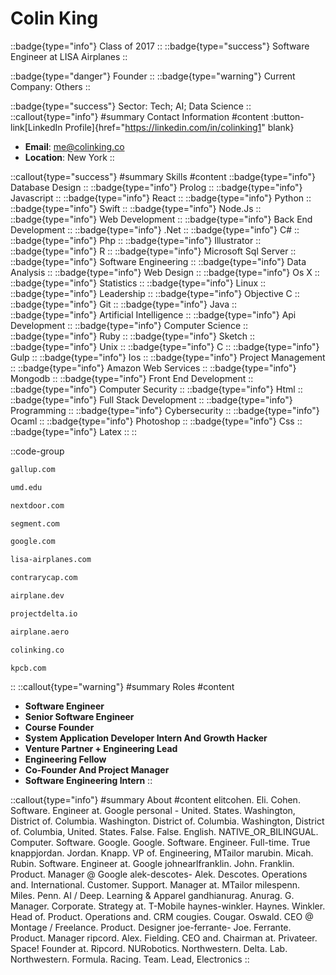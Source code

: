 # Colin King
::badge{type="info"}
Class of 2017
::
::badge{type="success"}
Software Engineer at LISA Airplanes
::

::badge{type="danger"}
Founder
::
::badge{type="warning"}
Current Company: Others
::

::badge{type="success"}
Sector: Tech; AI; Data Science
::
::callout{type="info"}
#summary
Contact Information
#content
:button-link[LinkedIn Profile]{href="https://linkedin.com/in/colinking1" blank}
- **Email**: me@colinking.co
- **Location**: New York
::

::callout{type="success"}
#summary
Skills
#content
::badge{type="info"}
Database Design
::
::badge{type="info"}
Prolog
::
::badge{type="info"}
Javascript
::
::badge{type="info"}
React
::
::badge{type="info"}
Python
::
::badge{type="info"}
Swift
::
::badge{type="info"}
Node.Js
::
::badge{type="info"}
Web Development
::
::badge{type="info"}
Back End Development
::
::badge{type="info"}
.Net
::
::badge{type="info"}
C#
::
::badge{type="info"}
Php
::
::badge{type="info"}
Illustrator
::
::badge{type="info"}
R
::
::badge{type="info"}
Microsoft Sql Server
::
::badge{type="info"}
Software Engineering
::
::badge{type="info"}
Data Analysis
::
::badge{type="info"}
Web Design
::
::badge{type="info"}
Os X
::
::badge{type="info"}
Statistics
::
::badge{type="info"}
Linux
::
::badge{type="info"}
Leadership
::
::badge{type="info"}
Objective C
::
::badge{type="info"}
Git
::
::badge{type="info"}
Java
::
::badge{type="info"}
Artificial Intelligence
::
::badge{type="info"}
Api Development
::
::badge{type="info"}
Computer Science
::
::badge{type="info"}
Ruby
::
::badge{type="info"}
Sketch
::
::badge{type="info"}
Unix
::
::badge{type="info"}
C
::
::badge{type="info"}
Gulp
::
::badge{type="info"}
Ios
::
::badge{type="info"}
Project Management
::
::badge{type="info"}
Amazon Web Services
::
::badge{type="info"}
Mongodb
::
::badge{type="info"}
Front End Development
::
::badge{type="info"}
Computer Security
::
::badge{type="info"}
Html
::
::badge{type="info"}
Full Stack Development
::
::badge{type="info"}
Programming
::
::badge{type="info"}
Cybersecurity
::
::badge{type="info"}
Ocaml
::
::badge{type="info"}
Photoshop
::
::badge{type="info"}
Css
::
::badge{type="info"}
Latex
::
::

::code-group
```bash [Gallup]
gallup.com
```
```bash [University of Maryland]
umd.edu
```
```bash [Nextdoor]
nextdoor.com
```
```bash [Segment]
segment.com
```
```bash [Google]
google.com
```
```bash [LISA Airplanes]
lisa-airplanes.com
```
```bash [Contrary]
contrarycap.com
```
```bash [Airplane]
airplane.dev
```
```bash [Project Delta]
projectdelta.io
```
```bash [Airplane Painter]
airplane.aero
```
```bash [Colinking]
colinking.co
```
```bash [Kleiner Perkins Caufield & Byers]
kpcb.com
```
::
::callout{type="warning"}
#summary
Roles
#content
- **Software Engineer**
- **Senior Software Engineer**
- **Course Founder**
- **System Application Developer Intern And Growth Hacker**
- **Venture Partner + Engineering Lead**
- **Engineering Fellow**
- **Co-Founder And Project Manager**
- **Software Engineering Intern**
::

::callout{type="info"}
#summary
About
#content
elitcohen. Eli. Cohen. Software. Engineer at. Google personal - United. States. Washington, District of. Columbia. Washington. District of. Columbia. Washington, District of. Columbia, United. States. False. False. English. NATIVE_OR_BILINGUAL. Computer. Software. Google. Google. Software. Engineer. Full-time. True knappjordan. Jordan. Knapp. VP of. Engineering, MTailor marubin. Micah. Rubin. Software. Engineer at. Google johnearlfranklin. John. Franklin. Product. Manager @ Google alek-descotes- Alek. Descotes. Operations and. International. Customer. Support. Manager at. MTailor milespenn. Miles. Penn. AI / Deep. Learning & Apparel gandhianurag. Anurag. G. Manager. Corporate. Strategy at. T-Mobile haynes-winkler. Haynes. Winkler. Head of. Product. Operations and. CRM cougies. Cougar. Oswald. CEO @ Montage / Freelance. Product. Designer joe-ferrante- Joe. Ferrante. Product. Manager ripcord. Alex. Fielding. CEO and. Chairman at. Privateer. Space! Founder at. Ripcord. NURobotics. Northwestern. Delta. Lab. Northwestern. Formula. Racing. Team. Lead, Electronics
::

